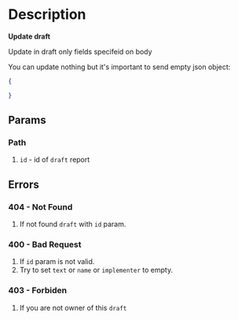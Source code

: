 # Description 

**Update draft**

Update in draft only fields specifeid on body

You can update nothing but it's important to send empty json object:
```json
{

}
```

## Params
### Path
1. `id` - id of `draft` report

## Errors
### 404 - Not Found
1. If not found `draft` with `id` param.
### 400 - Bad Request
1. If `id` param is not valid.
2. Try to set `text` or `name` or `implementer` to empty.
### 403 - Forbiden
1. If you are not owner of this `draft`
